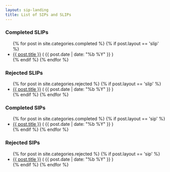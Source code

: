 ```yaml
---
layout: sip-landing
title: List of SIPs and SLIPs
---
```


### Completed SLIPs ###
<ul class="post-list">
  {% for post in site.categories.completed %}
    {% if post.layout == 'slip' %}
      <li><a href="{{ site.baseurl }}{{ post.url }}">{{ post.title }}</a> <span class="date">( {{ post.date | date: "%b %Y" }} )</span></li>
    {% endif %}
  {% endfor %}
</ul>

### Rejected SLIPs ###
<ul class="post-list">
  {% for post in site.categories.rejected %}
    {% if post.layout == 'slip' %}
      <li><a href="{{ site.baseurl }}{{ post.url }}">{{ post.title }}</a> <span class="date">( {{ post.date | date: "%b %Y" }} )</span></li>
    {% endif %}
  {% endfor %}
</ul>

### Completed SIPs ###
<ul class="post-list">
  {% for post in site.categories.completed %}
    {% if post.layout == 'sip' %}
      <li><a href="{{ site.baseurl }}{{ post.url }}">{{ post.title }}</a> <span class="date">( {{ post.date | date: "%b %Y" }} )</span></li>
    {% endif %}
  {% endfor %}
</ul>

### Rejected SIPs ###
<ul class="post-list">
  {% for post in site.categories.rejected %}
    {% if post.layout == 'sip' %}
      <li><a href="{{ site.baseurl }}{{ post.url }}">{{ post.title }}</a> <span class="date">( {{ post.date | date: "%b %Y" }} )</span></li>
    {% endif %}
  {% endfor %}
</ul>

